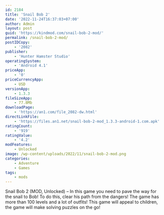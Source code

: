 ```yaml
---
id: 2184
title: 'Snail Bob 2'
date: '2022-11-24T16:37:03+07:00'
author: Admin
layout: post
guid: 'https://kindmod.com/snail-bob-2-mod/'
permalink: /snail-bob-2-mod/
postIDCopy:
    - '2082'
publisher:
    - 'Hunter Hamster Studio'
operatingSystem:
    - 'Android 4.1'
priceApp:
    - '0'
priceCurrencyApp:
    - USD
versionApp:
    - 1.3.3
fileSizeApp:
    - 77.8Mb
downloadPage:
    - 'https://an1.com/file_2082-dw.html'
directLinkFile:
    - 'https://files.an1.net/snail-bob-2-mod_1.3.3-android-1.com.apk'
ratingCount:
    - '919'
ratingValue:
    - '4.2'
modFeatures:
    - Unlocked
image: /wp-content/uploads/2022/11/snail-bob-2-mod.png
categories:
    - Adventure
    - Games
tags:
    - mods
---
```


Snail Bob 2 (MOD, Unlocked) – In this game you need to pave the way for the snail to Bob! To do this, clear his path from the dangers! The game has more than 100 levels and a lot of outfits! This game will appeal to children, the game will make solving puzzles on the go!